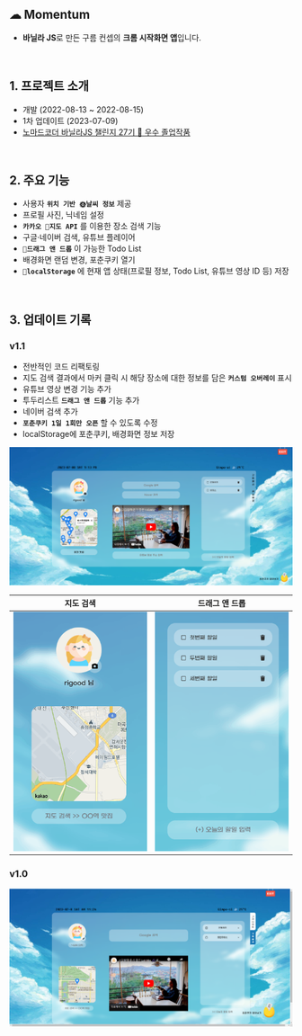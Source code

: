 ## ☁ Momentum

- **바닐라 JS**로 만든 구름 컨셉의 **크롬 시작화면 앱**입니다.

<br>

## 1. 프로젝트 소개

- 개발 (2022-08-13 ~ 2022-08-15)
- 1차 업데이트 (2023-07-09)
- [노마드코더 바닐라JS 챌린지 27기 👑 우수 졸업작품](https://nomadcoders.co/community/thread/5757)

<br>

## 2. 주요 기능

- 사용자 **`위치 기반 🌞날씨 정보`** 제공
- 프로필 사진, 닉네임 설정
- **`카카오 🚩지도 API`** 를 이용한 장소 검색 기능
- 구글·네이버 검색, 유튜브 플레이어
- **`🤚드래그 앤 드롭`** 이 가능한 Todo List
- 배경화면 랜덤 변경, 포춘쿠키 열기
- **`📂localStorage`** 에 현재 앱 상태(프로필 정보, Todo List, 유튜브 영상 ID 등) 저장

<br>

## 3. 업데이트 기록

### v1.1

- 전반적인 코드 리팩토링
- 지도 검색 결과에서 마커 클릭 시 해당 장소에 대한 정보를 담은 **`커스텀 오버레이`** 표시
- 유튜브 영상 변경 기능 추가
- 투두리스트 **`드래그 앤 드롭`** 기능 추가
- 네이버 검색 추가
- **`포춘쿠키 1일 1회만 오픈`** 할 수 있도록 수정
- localStorage에 포춘쿠키, 배경화면 정보 저장

<img src="img/readme/v1.1.png" alt="v1.1 화면 캡쳐">

|                                   지도 검색                                    |                                   드래그 앤 드롭                                    |
| :----------------------------------------------------------------------------: | :---------------------------------------------------------------------------------: |
| <img src="img/readme/kakaomap.gif" alt="v1.1 지도 검색 기능 캡쳐" width="300"> | <img src="img/readme/dragndrop.gif" alt="v1.1 드래그앤드롭 기능 캡쳐" width="300" > |

### v1.0

<img src="img/readme/v1.0.png" alt="v1.0 화면 캡쳐">
